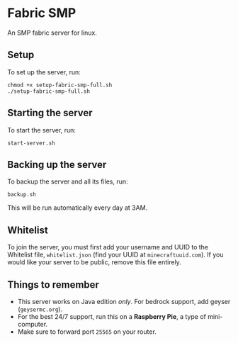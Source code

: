 # Fabric SMP
An SMP fabric server for linux.

## Setup
To set up the server, run:
```
chmod +x setup-fabric-smp-full.sh
./setup-fabric-smp-full.sh
```
## Starting the server
To start the server, run:
```
start-server.sh
```
## Backing up the server
To backup the server and all its files, run:
```
backup.sh
```
This will be run automatically every day at 3AM.
## Whitelist
To join the server, you must first add your username and UUID to the Whitelist file, `whitelist.json` (find your UUID at `minecraftuuid.com`). If you would like your server to be public, remove this file entirely.
## Things to remember
* This server works on Java edition *only*. For bedrock support, add geyser (`geysermc.org`).
* For the best 24/7 support, run this on a **Raspberry Pie**, a type of mini-computer.
* Make sure to forward port `25565` on your router.
